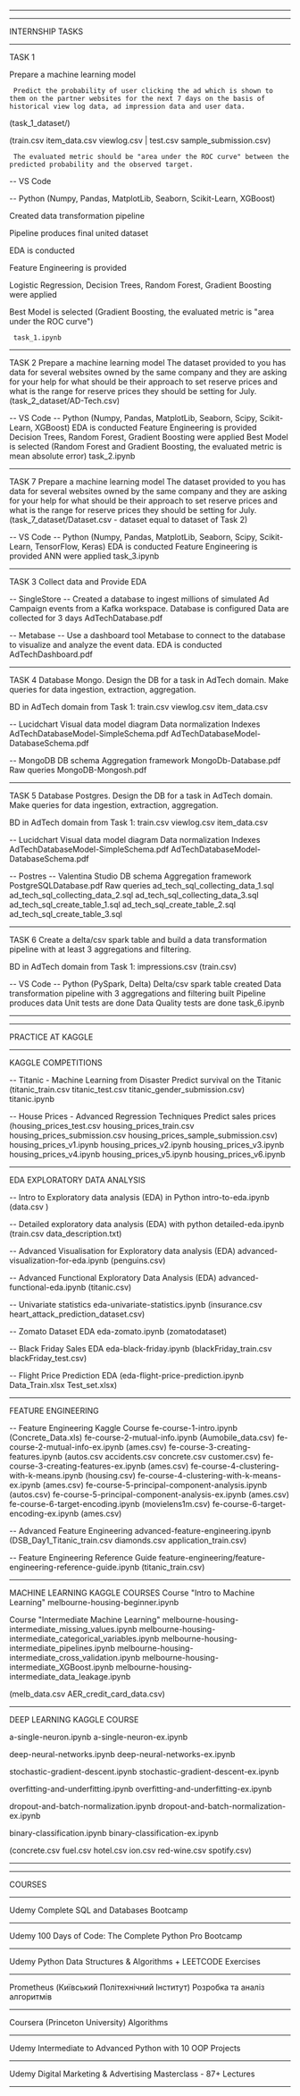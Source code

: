 __________________________________________________________________
__________________________________________________________________

INTERNSHIP TASKS
__________________________________________________________________

TASK 1

Prepare a machine learning model

     Predict the probability of user clicking the ad which is shown to them on the partner websites for the next 7 days on the basis of historical view log data, ad impression data and user data.

(task_1_dataset/)

(train.csv item_data.csv viewlog.csv | test.csv  sample_submission.csv)

     The evaluated metric should be "area under the ROC curve" between the predicted probability and the observed target.

-- VS Code

-- Python (Numpy, Pandas, MatplotLib, Seaborn, Scikit-Learn, XGBoost)

Created data transformation pipeline

Pipeline produces final united dataset

EDA is conducted 

Feature Engineering is provided

Logistic Regression, Decision Trees, Random Forest, Gradient Boosting were applied

Best Model is selected (Gradient Boosting, the evaluated metric is "area under the ROC curve")

     task_1.ipynb 

__________________________________________________________________

TASK 2
Prepare a machine learning model
     The dataset provided to you has data for several websites owned by the same company and they are asking for your help for what should be their approach to set reserve prices and what is the range for reserve prices they should be setting for July.
(task_2_dataset/AD-Tech.csv)

-- VS Code
-- Python (Numpy, Pandas, MatplotLib, Seaborn, Scipy, Scikit-Learn, XGBoost)
EDA is conducted 
Feature Engineering is provided
Decision Trees, Random Forest, Gradient Boosting were applied
Best Model is selected (Random Forest and Gradient Boosting, the evaluated metric is mean absolute error)
     task_2.ipynb 
__________________________________________________________________

TASK 7
Prepare a machine learning model
     The dataset provided to you has data for several websites owned by the same company and they are asking for your help for what should be their approach to set reserve prices and what is the range for reserve prices they should be setting for July.
(task_7_dataset/Dataset.csv - dataset equal to dataset of Task 2)

-- VS Code
-- Python (Numpy, Pandas, MatplotLib, Seaborn, Scipy, Scikit-Learn, TensorFlow, Keras)
EDA is conducted 
Feature Engineering is provided
ANN were applied
     task_3.ipynb 
__________________________________________________________________

TASK 3
Collect data and Provide EDA

-- SingleStore
-- Created a database to ingest millions of simulated Ad Campaign events from a Kafka workspace.
Database is configured
Data are collected for 3 days
AdTechDatabase.pdf

-- Metabase
-- Use a dashboard tool Metabase to connect to the database to visualize and analyze the event data.
EDA is conducted
AdTechDashboard.pdf

__________________________________________________________________

TASK 4
Database Mongo. 
Design the DB for a task in AdTech domain. Make queries for data ingestion, extraction, aggregation.

BD in AdTech domain from Task 1:
     train.csv 
     viewlog.csv
     item_data.csv 

-- Lucidchart
Visual data model diagram
Data normalization
Indexes
     AdTechDatabaseModel-SimpleSchema.pdf
     AdTechDatabaseModel-DatabaseSchema.pdf

-- MongoDB
DB schema
Aggregation framework
     MongoDb-Database.pdf
Raw queries
     MongoDB-Mongosh.pdf

__________________________________________________________________

TASK 5
Database Postgres. 
Design the DB for a task in AdTech domain. Make queries for data ingestion, extraction, aggregation.

BD in AdTech domain from Task 1:
     train.csv 
     viewlog.csv
     item_data.csv

-- Lucidchart
Visual data model diagram
Data normalization
Indexes
     AdTechDatabaseModel-SimpleSchema.pdf
     AdTechDatabaseModel-DatabaseSchema.pdf

-- Postres
-- Valentina Studio
DB schema
Aggregation framework
     PostgreSQLDatabase.pdf
Raw queries
     ad_tech_sql_collecting_data_1.sql
     ad_tech_sql_collecting_data_2.sql
     ad_tech_sql_collecting_data_3.sql
     ad_tech_sql_create_table_1.sql
     ad_tech_sql_create_table_2.sql
     ad_tech_sql_create_table_3.sql
__________________________________________________________________

TASK 6
Create a delta/csv spark table and build a data transformation pipeline 
with at least 3 aggregations and filtering.

BD in AdTech domain from Task 1:
     impressions.csv (train.csv)

-- VS Code
-- Python (PySpark, Delta)
Delta/csv spark table created
Data transformation pipeline with 3 aggregations and filtering built
Pipeline produces data 
Unit tests are done
Data Quality tests are done
     task_6.ipynb

__________________________________________________________________
__________________________________________________________________

PRACTICE AT KAGGLE
__________________________________________________________________

KAGGLE COMPETITIONS

-- Titanic - Machine Learning from Disaster
Predict survival on the Titanic 
(titanic_train.csv titanic_test.csv titanic_gender_submission.csv)
titanic.ipynb 

-- House Prices - Advanced Regression Techniques
Predict sales prices 
(housing_prices_test.csv housing_prices_train.csv housing_prices_submission.csv housing_prices_sample_submission.csv)
housing_prices_v1.ipynb
housing_prices_v2.ipynb
housing_prices_v3.ipynb
housing_prices_v4.ipynb
housing_prices_v5.ipynb
housing_prices_v6.ipynb

__________________________________________________________________

EDA 
EXPLORATORY DATA ANALYSIS

-- Intro to Exploratory data analysis (EDA) in Python
intro-to-eda.ipynb (data.csv )

-- Detailed exploratory data analysis (EDA) with python
detailed-eda.ipynb (train.csv  data_description.txt)

-- Advanced Visualisation for Exploratory data analysis (EDA)
advanced-visualization-for-eda.ipynb (penguins.csv)

-- Advanced Functional Exploratory Data Analysis (EDA)
advanced-functional-eda.ipynb (titanic.csv) 

-- Univariate statistics
eda-univariate-statistics.ipynb (insurance.csv heart_attack_prediction_dataset.csv)

-- Zomato Dataset EDA
eda-zomato.ipynb (zomatodataset)

-- Black Friday Sales EDA
eda-black-friday.ipynb (blackFriday_train.csv  blackFriday_test.csv)

-- Flight Price Prediction EDA (eda-flight-price-prediction.ipynb Data_Train.xlsx Test_set.xlsx)
__________________________________________________________________

FEATURE ENGINEERING

-- Feature Engineering Kaggle Course
fe-course-1-intro.ipynb (Concrete_Data.xls)
fe-course-2-mutual-info.ipynb (Aumobile_data.csv)
fe-course-2-mutual-info-ex.ipynb (ames.csv)
fe-course-3-creating-features.ipynb (autos.csv accidents.csv concrete.csv customer.csv)
fe-course-3-creating-features-ex.ipynb (ames.csv)
fe-course-4-clustering-with-k-means.ipynb (housing.csv)
fe-course-4-clustering-with-k-means-ex.ipynb (ames.csv)
fe-course-5-principal-component-analysis.ipynb (autos.csv)
fe-course-5-principal-component-analysis-ex.ipynb (ames.csv)
fe-course-6-target-encoding.ipynb (movielens1m.csv)
fe-course-6-target-encoding-ex.ipynb (ames.csv)


-- Advanced Feature Engineering
advanced-feature-engineering.ipynb (DSB_Day1_Titanic_train.csv diamonds.csv application_train.csv)

-- Feature Engineering Reference Guide
feature-engineering/feature-engineering-reference-guide.ipynb (titanic_train.csv)

__________________________________________________________________

MACHINE LEARNING KAGGLE COURSES
Course "Intro to Machine Learning"
melbourne-housing-beginner.ipynb

Course "Intermediate Machine Learning"
melbourne-housing-intermediate_missing_values.ipynb
melbourne-housing-intermediate_categorical_variables.ipynb
melbourne-housing-intermediate_pipelines.ipynb
melbourne-housing-intermediate_cross_validation.ipynb
melbourne-housing-intermediate_XGBoost.ipynb
melbourne-housing-intermediate_data_leakage.ipynb

(melb_data.csv AER_credit_card_data.csv)
__________________________________________________________________

DEEP LEARNING KAGGLE COURSE

a-single-neuron.ipynb
a-single-neuron-ex.ipynb

deep-neural-networks.ipynb
deep-neural-networks-ex.ipynb

stochastic-gradient-descent.ipynb
stochastic-gradient-descent-ex.ipynb

overfitting-and-underfitting.ipynb
overfitting-and-underfitting-ex.ipynb

dropout-and-batch-normalization.ipynb
dropout-and-batch-normalization-ex.ipynb

binary-classification.ipynb
binary-classification-ex.ipynb

(concrete.csv fuel.csv hotel.csv ion.csv red-wine.csv spotify.csv)

__________________________________________________________________
__________________________________________________________________

COURSES
__________________________________________________________________

Udemy
Complete SQL and Databases Bootcamp
__________________________________________________________________

Udemy
100 Days of Code: The Complete Python Pro Bootcamp
__________________________________________________________________

Udemy
Python Data Structures & Algorithms + LEETCODE Exercises
__________________________________________________________________
Prometheus (Київський Політехнічний Інститут)
Розробка та аналіз алгоритмів
__________________________________________________________________

Coursera (Princeton University)
Algorithms
__________________________________________________________________

Udemy
Intermediate to Advanced Python with 10 OOP Projects
__________________________________________________________________

Udemy
Digital Marketing & Advertising Masterclass - 87+ Lectures
__________________________________________________________________



